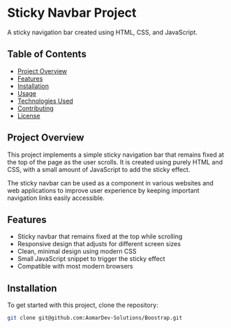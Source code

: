 
# Sticky Navbar Project

A sticky navigation bar created using HTML, CSS, and JavaScript.

## Table of Contents
- [Project Overview](#project-overview)
- [Features](#features)
- [Installation](#installation)
- [Usage](#usage)
- [Technologies Used](#technologies-used)
- [Contributing](#contributing)
- [License](#license)

## Project Overview

This project implements a simple sticky navigation bar that remains fixed at the top of the page as the user scrolls. It is created using purely HTML and CSS, with a small amount of JavaScript to add the sticky effect.

The sticky navbar can be used as a component in various websites and web applications to improve user experience by keeping important navigation links easily accessible.

## Features

- Sticky navbar that remains fixed at the top while scrolling
- Responsive design that adjusts for different screen sizes
- Clean, minimal design using modern CSS
- Small JavaScript snippet to trigger the sticky effect
- Compatible with most modern browsers

## Installation

To get started with this project, clone the repository:

```bash
git clone git@github.com:AomarDev-Solutions/Boostrap.git
